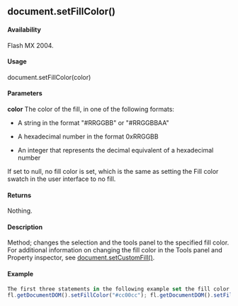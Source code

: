 ## document.setFillColor()

#### Availability

Flash MX 2004.

#### Usage

document.setFillColor(color)

#### Parameters

**color** The color of the fill, in one of the following formats:

-   A string in the format "#RRGGBB" or "#RRGGBBAA"

-   A hexadecimal number in the format 0xRRGGBB

-   An integer that represents the decimal equivalent of a hexadecimal number

If set to null, no fill color is set, which is the same as setting the Fill color swatch in the user interface to no fill.

#### Returns

Nothing.

#### Description

Method; changes the selection and the tools panel to the specified fill color. For additional information on changing the fill color in the Tools panel and Property inspector, see [document.setCustomFill()](../Document_object/docum470.md).

#### Example

```javascript
The first three statements in the following example set the fill color using each of the different formats for specifying color. The fourth statement sets the fill to no fill.
fl.getDocumentDOM().setFillColor("#cc00cc"); fl.getDocumentDOM().setFillColor(0xcc00cc); fl.getDocumentDOM().setFillColor(120000); fl.getDocumentDOM().setFillColor(null);

```